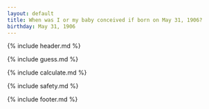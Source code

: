 ```yaml
---
layout: default
title: When was I or my baby conceived if born on May 31, 1906?
birthday: May 31, 1906
---
```


{% include header.md %}

{% include guess.md %}

{% include calculate.md %}

{% include safety.md %}

{% include footer.md %}



